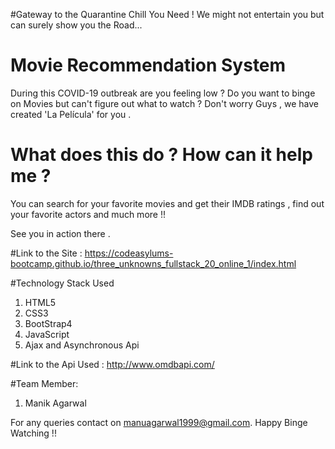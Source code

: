 #Gateway to the Quarantine Chill You Need ! We might not entertain you but can surely show you the Road...


# Movie Recommendation System

During this COVID-19 outbreak are you feeling low ? Do you want to binge on Movies but can't figure out what to watch ?
Don't worry Guys , we have created 'La Película' for you . 

# What does this do ? How can it help me ?

You can search for your favorite movies and get their IMDB ratings , find out your favorite actors and much more !!

See you in action there .


#Link to the Site :
https://codeasylums-bootcamp.github.io/three_unknowns_fullstack_20_online_1/index.html

#Technology Stack Used 
1. HTML5
2. CSS3
3. BootStrap4
4. JavaScript 
5. Ajax and Asynchronous Api

#Link to the Api Used :
http://www.omdbapi.com/


#Team Member:
1. Manik Agarwal

For any queries contact on manuagarwal1999@gmail.com. Happy Binge Watching !!

